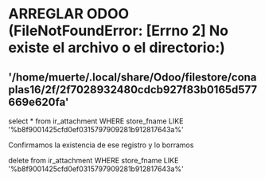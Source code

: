 # ARREGLAR ODOO (FileNotFoundError: [Errno 2] No existe el archivo o el directorio:)
## '/home/muerte/.local/share/Odoo/filestore/conaplas16/2f/2f7028932480cdcb927f83b0165d577669e620fa'

select * from ir_attachment
WHERE
store_fname LIKE '%b8f9001425cfd0ef0315797909281b912817643a%'

Confirmamos la existencia de ese registro y lo borramos

delete from ir_attachment
WHERE
store_fname LIKE '%b8f9001425cfd0ef0315797909281b912817643a%'